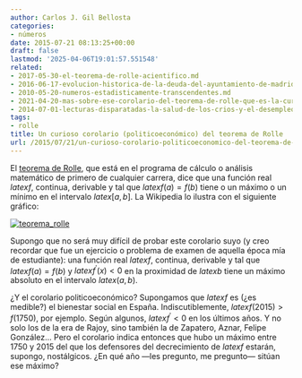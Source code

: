 ```yaml
---
author: Carlos J. Gil Bellosta
categories:
- números
date: 2015-07-21 08:13:25+00:00
draft: false
lastmod: '2025-04-06T19:01:57.551548'
related:
- 2017-05-30-el-teorema-de-rolle-acientifico.md
- 2016-06-17-evolucion-historica-de-la-deuda-del-ayuntamiento-de-madrid.md
- 2010-05-20-numeros-estadisticamente-transcendentes.md
- 2021-04-20-mas-sobre-ese-corolario-del-teorema-de-rolle-que-es-la-curva-de-laffer.md
- 2014-07-01-lecturas-disparatadas-la-salud-de-los-crios-y-el-desempleo.md
tags:
- rolle
title: Un curioso corolario (politicoeconómico) del teorema de Rolle
url: /2015/07/21/un-curioso-corolario-politicoeconomico-del-teorema-de-rolle/
---
```


El [teorema de Rolle](https://en.wikipedia.org/wiki/Rolle%27s_theorem), que está en el programa de cálculo o análisis matemático de primero de cualquier carrera, dice que una función real $latex f$, continua, derivable y tal que $latex f(a) = f(b)$ tiene o un máximo o un mínimo en el intervalo $latex [a,b]$. La Wikipedia lo ilustra con el siguiente gráfico:

[![teorema_rolle](/wp-uploads/2015/07/teorema_rolle.png#center)
](/wp-uploads/2015/07/teorema_rolle.png#center)

Supongo que no será muy difícil de probar este corolario suyo (y creo recordar que fue un ejercicio o problema de examen de aquella época mía de estudiante): una función real $latex f$, continua, derivable y tal que $latex f(a) = f(b)$ y $latex f^\prime(x) < 0$ en la proximidad de $latex b$ tiene un máximo absoluto en el intervalo $latex (a,b)$.

¿Y el corolario politicoeconómico? Supongamos que $latex f$ es (¿es medible?) el bienestar social en España. Indiscutiblemente, $latex f(2015) > f(1750)$, por ejemplo. Según algunos, $latex f^\prime < 0$ en los últimos años. Y no solo los de la era de Rajoy, sino también la de Zapatero, Aznar, Felipe González... Pero el corolario indica entonces que hubo un máximo entre 1750 y 2015 del que los defensores del decrecimiento de $latex f$ estarán, supongo, nostálgicos. ¿En qué año —les pregunto, me pregunto— sitúan ese máximo?
